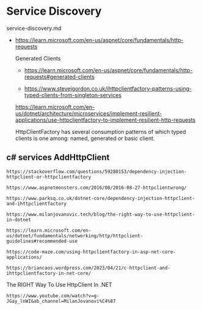 # Service Discovery

service-discovery.md


*   https://learn.microsoft.com/en-us/aspnet/core/fundamentals/http-requests

    Generated Clients

    *   https://learn.microsoft.com/en-us/aspnet/core/fundamentals/http-requests#generated-clients

    *   https://www.stevejgordon.co.uk/ihttpclientfactory-patterns-using-typed-clients-from-singleton-services

    https://learn.microsoft.com/en-us/dotnet/architecture/microservices/implement-resilient-applications/use-httpclientfactory-to-implement-resilient-http-requests


    HttpClientFactory has several consumption patterns of which typed clients is one among: named, generated or basic client.

## c# services AddHttpClient

    https://stackoverflow.com/questions/59280153/dependency-injection-httpclient-or-httpclientfactory

    https://www.aspnetmonsters.com/2016/08/2016-08-27-httpclientwrong/

    https://www.parksq.co.uk/dotnet-core/dependency-injection-httpclient-and-ihttpclientfactory

    https://www.milanjovanovic.tech/blog/the-right-way-to-use-httpclient-in-dotnet

    https://learn.microsoft.com/en-us/dotnet/fundamentals/networking/http/httpclient-guidelines#recommended-use

    https://code-maze.com/using-httpclientfactory-in-asp-net-core-applications/

    https://briancaos.wordpress.com/2023/04/21/c-httpclient-and-ihttpclientfactory-in-net-core/



The RIGHT Way To Use HttpClient In .NET

    https://www.youtube.com/watch?v=g-JGay_lnWI&ab_channel=MilanJovanovi%C4%87

